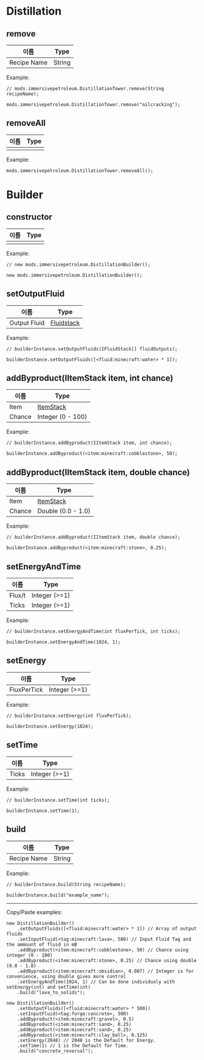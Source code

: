 # Distillation

## remove

| 이름          | Type   |
| ----------- | ------ |
| Recipe Name | String |

Example:
```ZenScript
// mods.immersivepetroleum.DistillationTower.remove(String recipeName);

mods.immersivepetroleum.DistillationTower.remove("oilcracking");
```

## removeAll

| 이름 | Type |
| -- | ---- |
|    |      |

Example:
```ZenScript
mods.immersivepetroleum.DistillationTower.removeAll();
```

# Builder

## constructor

| 이름 | Type |
| -- | ---- |
|    |      |

Example:
```zenscript
// new mods.immersivepetroleum.DistillationBuilder();

new mods.immersivepetroleum.DistillationBuilder();
```

## setOutputFluid

| 이름           | Type                                        |
| ------------ | ------------------------------------------- |
| Output Fluid | [Fluidstack](/Vanilla/Liquids/IFluidStack/) |

Example:
```zenscript
// builderInstance.setOutputFluids(IFluidStack[] fluidOutputs);

builderInstance.setOutputFluids([<fluid:minecraft:water> * 1]);
```

## addByproduct(IItemStack item, int chance)

| 이름     | Type                                    |
| ------ | --------------------------------------- |
| Item   | [ItemStack](/Vanilla/Items/IItemStack/) |
| Chance | Integer (0 - 100)                       |

Example:
```zenscript
// builderInstance.addByproduct(IItemStack item, int chance);

builderInstance.addByproduct(<item:minecraft:cobblestone>, 50);
```

## addByproduct(IItemStack item, double chance)

| 이름     | Type                                    |
| ------ | --------------------------------------- |
| Item   | [ItemStack](/Vanilla/Items/IItemStack/) |
| Chance | Double (0.0 - 1.0)                      |

Example:
```zenscript
// builderInstance.addByproduct(IItemStack item, double chance);

builderInstance.addByproduct(<item:minecraft:stone>, 0.25);
```

## setEnergyAndTime

| 이름     | Type          |
| ------ | ------------- |
| Flux/t | Integer (>=1) |
| Ticks  | Integer (>=1) |

Example:
```zenscript
// builderInstance.setEnergyAndTime(int fluxPerTick, int ticks);

builderInstance.setEnergyAndTime(1024, 1);
```

## setEnergy

| 이름          | Type          |
| ----------- | ------------- |
| FluxPerTick | Integer (>=1) |

Example:
```zenscript
// builderInstance.setEnergy(int fluxPerTick);

builderInstance.setEnergy(1024);
```

## setTime

| 이름    | Type          |
| ----- | ------------- |
| Ticks | Integer (>=1) |

Example:
```zenscript
// builderInstance.setTime(int ticks);

builderInstance.setTime(1);
```

## build

| 이름          | Type   |
| ----------- | ------ |
| Recipe Name | String |

Example:
```zenscript
// builderInstance.build(String recipeName);

builderInstance.build("example_name");
```

---

Copy/Paste examples:
```zenscript
new DistillationBuilder()
    .setOutputFluids([<fluid:minecraft:water> * 1]) // Array of output fluids
    .setInputFluid(<tag:minecraft:lava>, 500) // Input Fluid Tag and the ammount of fluid in mB
    .addByproduct(<item:minecraft:cobblestone>, 50) // Chance using integer (0 - 100)
    .addByproduct(<item:minecraft:stone>, 0.25) // Chance using double (0.0 - 1.0)
    .addByproduct(<item:minecraft:obsidian>, 0.007) // Integer is for convenience, using double gives more control
    .setEnergyAndTime(1024, 1) // Can be done individualy with setEnergy(int) and setTime(int)
    .build("lava_to_solids");

new DistillationBuilder()
    .setOutputFluids([<fluid:minecraft:water> * 500])
    .setInputFluid(<tag:forge:concrete>, 500)
    .addByproduct(<item:minecraft:gravel>, 0.5)
    .addByproduct(<item:minecraft:sand>, 0.25)
    .addByproduct(<item:minecraft:sand>, 0.25)
    .addByproduct(<item:minecraft:clay_ball>, 0.125)
    .setEnergy(2048) // 2048 is the Default for Energy.
    .setTime(1) // 1 is the Default for Time.
    .build("concrete_reversal");
```
